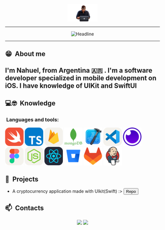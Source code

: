 <div>
    <div style="text-align: center;">
        <img src="https://github.com/nahuelpaez86/nahuelpaez86/blob/master/dev-no-background.png" alt="GitHub Octocat Drinking a Cup of Coffee" style="max-width: 20%; height: auto;">
    </div>
    <hr>
    <div align=center>
        <img src="https://readme-typing-svg.herokuapp.com? font=Menlo+Regular+&pause=1000&size=28&color=F7F7F7&random=false&center=true&width=435&lines=Hi!+I%C2%B4m+Nahuel+%F0%9F%91%8B%F0%9F%8F%BB;I%C2%B4m+an+IOS+Developer;Welcome+to+my+repository!" alt="Headline" style="max-width: 100%;">
    </div>
     <hr>
    
 ## 😁 &nbsp;About me
 <div align=left>
     <h2>
         I'm Nahuel, from Argentina 🇦🇷 . I'm a software developer specialized in mobile development on iOS. I have knowledge of UIKit and SwiftUI
     </h2>
 </div>   

 ## 💻🤓 &nbsp;Knowledge
 ### &nbsp;Languages and tools:
 <div align=left>
     <img src="https://github.com/tandpfun/skill-icons/blob/main/icons/Swift.svg" width=60>
     <img src="https://github.com/tandpfun/skill-icons/blob/main/icons/TypeScript.svg" width=60>
     <img src="https://github.com/tandpfun/skill-icons/blob/main/icons/Firebase-Light.svg" width=60>
     <img src="https://github.com/devicons/devicon/blob/master/icons/mongodb/mongodb-plain-wordmark.svg" width=60>
     <img src="https://github.com/devicons/devicon/blob/master/icons/xcode/xcode-original.svg" width=60>
     <img src="https://github.com/tandpfun/skill-icons/blob/main/icons/VSCode-Light.svg" width=60>
     <img src="https://github.com/devicons/devicon/blob/master/icons/insomnia/insomnia-original.svg" width=60>
     <img src="https://github.com/tandpfun/skill-icons/blob/main/icons/Figma-Light.svg" width=60>
     <img src="https://github.com/tandpfun/skill-icons/blob/main/icons/NodeJS-Light.svg" width=60>
     <img src="https://github.com/tandpfun/skill-icons/blob/main/icons/React-Dark.svg" width=60>
     <img src="https://github.com/devicons/devicon/blob/master/icons/bitbucket/bitbucket-original.svg" width=60>
     <img src="https://github.com/devicons/devicon/blob/master/icons/gitlab/gitlab-original.svg" width=60>
     <img src="https://github.com/devicons/devicon/blob/master/icons/jenkins/jenkins-original.svg" width=60>
 </div>
 
  ## 📱 &nbsp;Projects
  - A cryptocurrency application made with UIkit(Swift) :> <a href="https://github.com/nahuelpaez86/cryptoApp"> <button> Repo </button> </a>
  
 ## 📫 &nbsp;Contacts
 <div align=center>
      <a href="mailto:nahuelpaez86@gmail.com?subject=[GitHub]%20🔥%20profile%20contact&body=Hello"><img src="https://img.shields.io/badge/e‑mail-D14836.svg?style=for-the-badge&logo=GMail&logoColor=white"/></a>
     <a href="https://www.linkedin.com/in/nahuelpaez97/"><img src="https://img.shields.io/badge/linkedin-0077B5.svg?style=for-the-badge&logo=linkedin&logoColor=white"/></a>
 </div>
</div>
